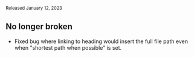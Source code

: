 <small>Released January 12, 2023</small>

## No longer broken

- Fixed bug where linking to heading would insert the full file path even when "shortest path when possible" is set.
